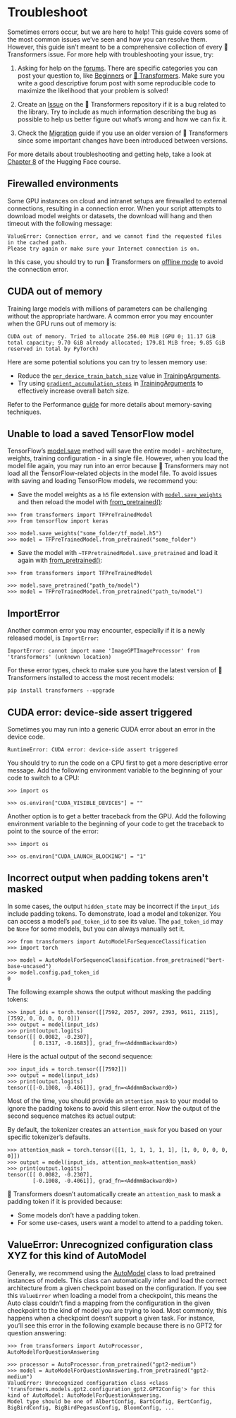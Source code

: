 # Troubleshoot

Sometimes errors occur, but we are here to help! This guide covers some of the most common issues we’ve seen and how you can resolve them. However, this guide isn’t meant to be a comprehensive collection of every 🤗 Transformers issue. For more help with troubleshooting your issue, try:

1.  Asking for help on the [forums](https://discuss.huggingface.co/). There are specific categories you can post your question to, like [Beginners](https://discuss.huggingface.co/c/beginners/5) or [🤗 Transformers](https://discuss.huggingface.co/c/transformers/9). Make sure you write a good descriptive forum post with some reproducible code to maximize the likelihood that your problem is solved!

2.  Create an [Issue](https://github.com/huggingface/transformers/issues/new/choose) on the 🤗 Transformers repository if it is a bug related to the library. Try to include as much information describing the bug as possible to help us better figure out what’s wrong and how we can fix it.
    
3.  Check the [Migration](migration) guide if you use an older version of 🤗 Transformers since some important changes have been introduced between versions.
    

For more details about troubleshooting and getting help, take a look at [Chapter 8](https://huggingface.co/course/chapter8/1?fw=pt) of the Hugging Face course.

## Firewalled environments

Some GPU instances on cloud and intranet setups are firewalled to external connections, resulting in a connection error. When your script attempts to download model weights or datasets, the download will hang and then timeout with the following message:

```
ValueError: Connection error, and we cannot find the requested files in the cached path.
Please try again or make sure your Internet connection is on.
```

In this case, you should try to run 🤗 Transformers on [offline mode](installation#offline-mode) to avoid the connection error.

## CUDA out of memory

Training large models with millions of parameters can be challenging without the appropriate hardware. A common error you may encounter when the GPU runs out of memory is:

```
CUDA out of memory. Tried to allocate 256.00 MiB (GPU 0; 11.17 GiB total capacity; 9.70 GiB already allocated; 179.81 MiB free; 9.85 GiB reserved in total by PyTorch)
```

Here are some potential solutions you can try to lessen memory use:

-   Reduce the [`per_device_train_batch_size`](main_classes/trainer#transformers.TrainingArguments.per_device_train_batch_size) value in [TrainingArguments](/docs/transformers/v4.34.0/en/main_classes/trainer#transformers.TrainingArguments).
-   Try using [`gradient_accumulation_steps`](main_classes/trainer#transformers.TrainingArguments.gradient_accumulation_steps) in [TrainingArguments](/docs/transformers/v4.34.0/en/main_classes/trainer#transformers.TrainingArguments) to effectively increase overall batch size.

Refer to the Performance [guide](performance) for more details about memory-saving techniques.

## Unable to load a saved TensorFlow model

TensorFlow’s [model.save](https://www.tensorflow.org/tutorials/keras/save_and_load#save_the_entire_model) method will save the entire model - architecture, weights, training configuration - in a single file. However, when you load the model file again, you may run into an error because 🤗 Transformers may not load all the TensorFlow-related objects in the model file. To avoid issues with saving and loading TensorFlow models, we recommend you:

-   Save the model weights as a `h5` file extension with [`model.save_weights`](https://www.tensorflow.org/tutorials/keras/save_and_load#save_the_entire_model) and then reload the model with [from\_pretrained()](/docs/transformers/v4.34.0/en/main_classes/model#transformers.TFPreTrainedModel.from_pretrained):

```
>>> from transformers import TFPreTrainedModel
>>> from tensorflow import keras

>>> model.save_weights("some_folder/tf_model.h5")
>>> model = TFPreTrainedModel.from_pretrained("some_folder")
```

-   Save the model with `~TFPretrainedModel.save_pretrained` and load it again with [from\_pretrained()](/docs/transformers/v4.34.0/en/main_classes/model#transformers.TFPreTrainedModel.from_pretrained):

```
>>> from transformers import TFPreTrainedModel

>>> model.save_pretrained("path_to/model")
>>> model = TFPreTrainedModel.from_pretrained("path_to/model")
```

## ImportError

Another common error you may encounter, especially if it is a newly released model, is `ImportError`:

```
ImportError: cannot import name 'ImageGPTImageProcessor' from 'transformers' (unknown location)
```

For these error types, check to make sure you have the latest version of 🤗 Transformers installed to access the most recent models:

```
pip install transformers --upgrade
```

## CUDA error: device-side assert triggered

Sometimes you may run into a generic CUDA error about an error in the device code.

```
RuntimeError: CUDA error: device-side assert triggered
```

You should try to run the code on a CPU first to get a more descriptive error message. Add the following environment variable to the beginning of your code to switch to a CPU:

```
>>> import os

>>> os.environ["CUDA_VISIBLE_DEVICES"] = ""
```

Another option is to get a better traceback from the GPU. Add the following environment variable to the beginning of your code to get the traceback to point to the source of the error:

```
>>> import os

>>> os.environ["CUDA_LAUNCH_BLOCKING"] = "1"
```

## Incorrect output when padding tokens aren't masked

In some cases, the output `hidden_state` may be incorrect if the `input_ids` include padding tokens. To demonstrate, load a model and tokenizer. You can access a model’s `pad_token_id` to see its value. The `pad_token_id` may be `None` for some models, but you can always manually set it.

```
>>> from transformers import AutoModelForSequenceClassification
>>> import torch

>>> model = AutoModelForSequenceClassification.from_pretrained("bert-base-uncased")
>>> model.config.pad_token_id
0
```

The following example shows the output without masking the padding tokens:

```
>>> input_ids = torch.tensor([[7592, 2057, 2097, 2393, 9611, 2115], [7592, 0, 0, 0, 0, 0]])
>>> output = model(input_ids)
>>> print(output.logits)
tensor([[ 0.0082, -0.2307],
        [ 0.1317, -0.1683]], grad_fn=<AddmmBackward0>)
```

Here is the actual output of the second sequence:

```
>>> input_ids = torch.tensor([[7592]])
>>> output = model(input_ids)
>>> print(output.logits)
tensor([[-0.1008, -0.4061]], grad_fn=<AddmmBackward0>)
```

Most of the time, you should provide an `attention_mask` to your model to ignore the padding tokens to avoid this silent error. Now the output of the second sequence matches its actual output:

By default, the tokenizer creates an `attention_mask` for you based on your specific tokenizer’s defaults.

```
>>> attention_mask = torch.tensor([[1, 1, 1, 1, 1, 1], [1, 0, 0, 0, 0, 0]])
>>> output = model(input_ids, attention_mask=attention_mask)
>>> print(output.logits)
tensor([[ 0.0082, -0.2307],
        [-0.1008, -0.4061]], grad_fn=<AddmmBackward0>)
```

🤗 Transformers doesn’t automatically create an `attention_mask` to mask a padding token if it is provided because:

-   Some models don’t have a padding token.
-   For some use-cases, users want a model to attend to a padding token.

## ValueError: Unrecognized configuration class XYZ for this kind of AutoModel

Generally, we recommend using the [AutoModel](/docs/transformers/v4.34.0/en/model_doc/auto#transformers.AutoModel) class to load pretrained instances of models. This class can automatically infer and load the correct architecture from a given checkpoint based on the configuration. If you see this `ValueError` when loading a model from a checkpoint, this means the Auto class couldn’t find a mapping from the configuration in the given checkpoint to the kind of model you are trying to load. Most commonly, this happens when a checkpoint doesn’t support a given task. For instance, you’ll see this error in the following example because there is no GPT2 for question answering:

```
>>> from transformers import AutoProcessor, AutoModelForQuestionAnswering

>>> processor = AutoProcessor.from_pretrained("gpt2-medium")
>>> model = AutoModelForQuestionAnswering.from_pretrained("gpt2-medium")
ValueError: Unrecognized configuration class <class 'transformers.models.gpt2.configuration_gpt2.GPT2Config'> for this kind of AutoModel: AutoModelForQuestionAnswering.
Model type should be one of AlbertConfig, BartConfig, BertConfig, BigBirdConfig, BigBirdPegasusConfig, BloomConfig, ...
```